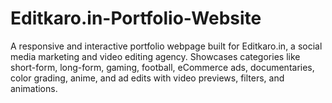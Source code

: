 # Editkaro.in-Portfolio-Website
A responsive and interactive portfolio webpage built for Editkaro.in, a social media marketing and video editing agency. Showcases categories like short-form, long-form, gaming, football, eCommerce ads, documentaries, color grading, anime, and ad edits with video previews, filters, and animations.
